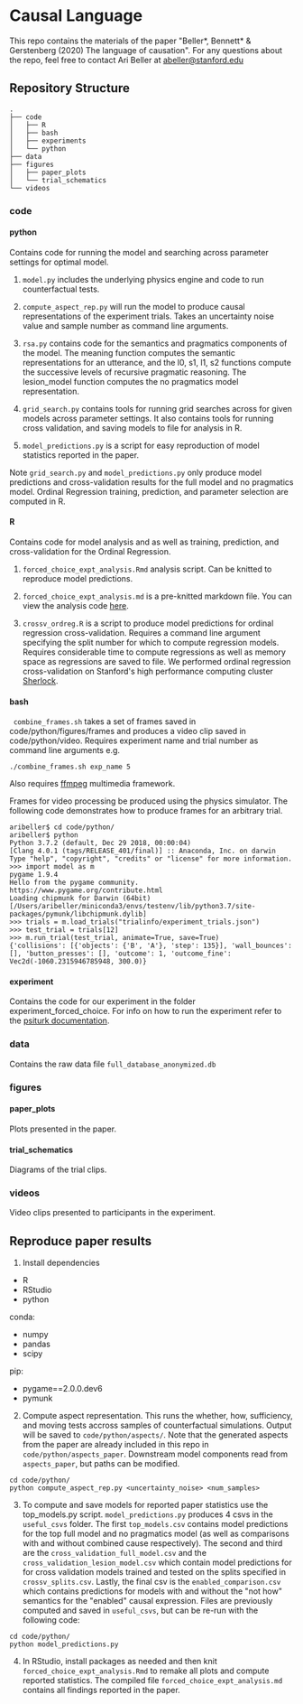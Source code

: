 # Causal Language

This repo contains the materials of the paper "Beller*, Bennett* & Gerstenberg (2020) The language of causation". For any questions about the repo, feel free to contact Ari Beller at abeller@stanford.edu

## Repository Structure

```
.
├── code
│   ├── R
│   ├── bash
│   ├── experiments
│   └── python
├── data
├── figures
│   ├── paper_plots
│   └── trial_schematics
└── videos
```

### code

#### python

Contains code for running the model and searching across parameter settings for optimal model.

1. `model.py` includes the underlying physics engine and code to run counterfactual tests.

2. `compute_aspect_rep.py` will run the model to produce causal representations of the experiment trials. Takes an uncertainty noise value and sample number as command line arguments.

3. `rsa.py` contains code for the semantics and pragmatics components of the model. The meaning function computes the semantic representations for an utterance, and the l0, s1, l1, s2 functions compute the successive levels of recursive pragmatic reasoning. The lesion_model function computes the no pragmatics model representation.

4. `grid_search.py` contains tools for running grid searches across for given models across parameter settings. It also contains tools for running cross validation, and saving models to file for analysis in R.

5. `model_predictions.py` is a script for easy reproduction of model statistics reported in the paper.

Note `grid_search.py` and `model_predictions.py` only produce model predictions and cross-validation results for the full model and no pragmatics model. Ordinal Regression training, prediction, and parameter selection are computed in R.

#### R

Contains code for model analysis and as well as training, prediction, and cross-validation for the Ordinal Regression.

1. `forced_choice_expt_analysis.Rmd` analysis script. Can be knitted to reproduce model predictions.

2. `forced_choice_expt_analysis.md` is a pre-knitted markdown file. You can view the analysis code [here](https://github.com/cicl-stanford/causal_language_public/blob/master/code/R/causal_language_analysis.md).  

3. `crossv_ordreg.R` is a script to produce model predictions for ordinal regression cross-validation. Requires a command line argument specifying the split number for which to compute regression models. Requires considerable time to compute regressions as well as memory space as regressions are saved to file. We performed ordinal regression cross-validation on Stanford's high performance computing cluster [Sherlock](https://www.sherlock.stanford.edu/).

#### bash

` combine_frames.sh` takes a set of frames saved in code/python/figures/frames and produces a video clip saved in code/python/video. Requires experiment name and trial number as command line arguments e.g.

`./combine_frames.sh exp_name 5`

Also requires [ffmpeg](https://ffmpeg.org/) multimedia framework.

Frames for video processing be produced using the physics simulator. The following code demonstrates how to produce frames for an arbitrary trial.

```
aribeller$ cd code/python/
aribeller$ python
Python 3.7.2 (default, Dec 29 2018, 00:00:04) 
[Clang 4.0.1 (tags/RELEASE_401/final)] :: Anaconda, Inc. on darwin
Type "help", "copyright", "credits" or "license" for more information.
>>> import model as m
pygame 1.9.4
Hello from the pygame community. https://www.pygame.org/contribute.html
Loading chipmunk for Darwin (64bit) [/Users/aribeller/miniconda3/envs/testenv/lib/python3.7/site-packages/pymunk/libchipmunk.dylib]
>>> trials = m.load_trials("trialinfo/experiment_trials.json")
>>> test_trial = trials[12]
>>> m.run_trial(test_trial, animate=True, save=True)
{'collisions': [{'objects': {'B', 'A'}, 'step': 135}], 'wall_bounces': [], 'button_presses': [], 'outcome': 1, 'outcome_fine': Vec2d(-1060.2315946785948, 300.0)}
```

#### experiment

Contains the code for our experiment in the folder experiment_forced_choice. For info on how to run the experiment refer to the [psiturk documentation](https://psiturk.org/).

### data

Contains the raw data file `full_database_anonymized.db`

### figures

#### paper_plots

Plots presented in the paper.

#### trial_schematics

Diagrams of the trial clips.

### videos

Video clips presented to participants in the experiment.

## Reproduce paper results

1. Install dependencies

* R
* RStudio
* python

conda:

* numpy
* pandas
* scipy

pip:

* pygame==2.0.0.dev6
* pymunk

2. Compute aspect representation. This runs the whether, how, sufficiency, and moving tests accross samples of counterfactual simulations. Output will be saved to `code/python/aspects/`. Note that the generated aspects from the paper are already included in this repo in `code/python/aspects_paper`. Downstream model components read from `aspects_paper`, but paths can be modified. 

```
cd code/python/
python compute_aspect_rep.py <uncertainty_noise> <num_samples>
```

3. To compute and save models for reported paper statistics use the top_models.py script. `model_predictions.py` produces 4 csvs in the `useful_csvs` folder. The first `top_models.csv` contains model predictions for the top full model and no pragmatics model (as well as comparisons with and without combined cause respectively). The second and third are the `cross_validation_full_model.csv` and the `cross_validation_lesion_model.csv` which contain model predictions for for cross validation models trained and tested on the splits specified in `crossv_splits.csv`. Lastly, the final csv is the `enabled_comparison.csv` which contains predictions for models with and without the "not how" semantics for the "enabled" causal expression. Files are previously computed and saved in `useful_csvs`, but can be re-run with the following code:

```
cd code/python/
python model_predictions.py
```

4. In RStudio, install packages as needed and then knit `forced_choice_expt_analysis.Rmd` to remake all plots and compute reported statistics. The compiled file `forced_choice_expt_analysis.md` contains all findings reported in the paper.